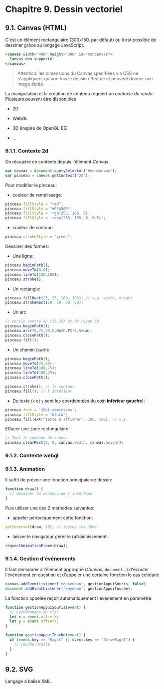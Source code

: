 # Chapitre 9. Dessin vectoriel

## 9.1. Canvas (HTML)

C'est un élément rectangulaire (300x150, par défaut) où il est possible de dessiner grâce au langage JavaScript.

```html
<canvas width="400" height="300" id="moncanvas">
  Canvas non supporté!
</canvas>
```

> Attention: les dimensions du Canvas spécifiées via CSS ne s'appliquent qu'une fois le dessin effectué et peuvent donner une image *étirée*.

La manipulation et la création de contenu requiert un *contexte de rendu*. Plusieurs peuvent être disponibles

- 2D

- WebGL

- 3D (inspiré de OpenGL ES)

- ...

### 9.1.1. Contexte 2d

On récupère ce contexte depuis l'élément *Canvas*:

```javascript
var canvas = document.querySelector("#moncanvas");
var pinceau = canvas.getContext("2d");
```

Pour modifier le pinceau:

- couleur de remplissage:

```javascript
pinceau.fillStyle = "red";
pinceau.fillStyle = "#FFA500";
pinceau.fillStyle = 'rgb(255, 165, 0)';
pinceau.fillStyle = 'rgba(255, 165, 0, 0.5)';
```

- couleur de contour:

```javascript
pinceau.strokeStyle = "green";
```

Dessiner des formes:

- Une ligne:

```javascript
pinceau.beginPath();
pinceau.moveTo(0,0);
pinceau.lineTo(100,100);
pinceau.stroke();
```

- Un rectangle:

```javascript
pinceau.fillRect(25, 25, 100, 100); // x,y, width, height
pinceau.strokeRect(50, 50, 50, 50);
```

- Un arc

```javascript
// cercle centré en (75,75) et de rayon 50
pinceau.beginPath();
pinceau.arc(75,75,50,0,Math.PI*2,true); 
pinceau.closePath();
pinceau.fill();
```

- Un chemin (`path`):

```javascript
pinceau.beginPath();
pinceau.moveTo(75,50);
pinceau.lineTo(100,75);
pinceau.lineTo(100,25);
pinceau.closePath();

pinceau.stroke(); // le contour
pinceau.fill(); // l'intérieur
```

- Du texte (`x` et `y` sont les coordonnées du coin **inférieur gauche**):

```javascript
pinceau.font = '20pt comicsans';
pinceau.fillStyle = 'black';
pinceau.fillText("Texte à afficher", 100, 100); // x,y
```

Effacer une zone rectangulaire:

```javascript
// Tout le contenu du canvas
pinceau.clearRect(0, 0, canvas.width, canvas.height);
```

### 9.1.2. Contexte webgl

### 9.1.3. Animation

Il suffit de prévoir une fonction principale de dessin:

```javascript
function draw() {
  // dessiner du contenu de l'interface
}
```

Puis utiliser une des 2 méthodes suivantes:

- appeler périodiquement cette fonction:

```javascript
setInterval(draw, 10); // toutes les 10ms
```

- laisser le navigateur gérer le rafraichissement:

```javascript
requestAnimationFrame(draw);
```

### 9.1.4. Gestion d'événements

Il faut demander à l'élément approprié (*Canvas*, `document`...) d'écouter l'événement en question et d'appeler une certaine fonction le cas échéant:

```javascript
canvas.addEventListener('mousedown', gestionAppuiSouris, false);
document.addEventListener('keydown', gestionAppuiTouche);
```

La fonction appelée reçoit automatiquement l'événement en paramètre:

```javascript
function gestionAppuiSouris(event) {
  // Coordonnées du clic
  let x = event.offsetX;
  let y = event.offsetY;
}

function gestionAppuiTouche(event) {
  if (event.key == "Right" || event.key == "ArrowRight") {
    // Touche droite
  }
}
```

## 9.2. SVG

Langage à balise XML.

